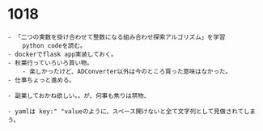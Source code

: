 
# 1018
    - 「二つの実数を掛け合わせて整数になる組み合わせ探索アルゴリズム」を学習
        python codeを読む。
    - dockerでflask app実装しておく。
    - 秋葉行っていろいろ買い物。
        - 楽しかったけど、ADConverter以外は今のところ買った意味はなかった。
    - 仕事ちょっと進める。

    - 副業しておかね欲しい。。が、何事も焦りは禁物、

    - yamlは key:" "valueのように、スペース開けないと全て文字列として見做されてしまう。  